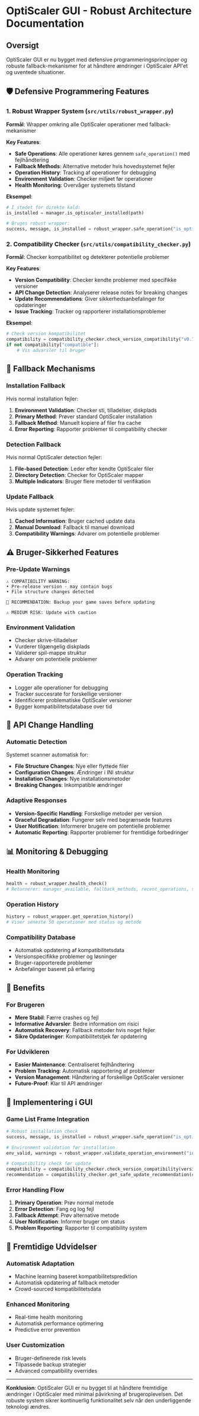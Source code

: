# OptiScaler GUI - Robust Architecture Documentation

## Oversigt

OptiScaler GUI er nu bygget med defensive programmeringsprincipper og robuste fallback-mekanismer for at håndtere ændringer i OptiScaler API'et og uventede situationer.

## 🛡️ Defensive Programmering Features

### 1. Robust Wrapper System (`src/utils/robust_wrapper.py`)

**Formål**: Wrapper omkring alle OptiScaler operationer med fallback-mekanismer

**Key Features**:
- **Safe Operations**: Alle operationer køres gennem `safe_operation()` med fejlhåndtering
- **Fallback Methods**: Alternative metoder hvis hovedsystemet fejler
- **Operation History**: Tracking af operationer for debugging
- **Environment Validation**: Checker miljøet før operationer
- **Health Monitoring**: Overvåger systemets tilstand

**Eksempel**:
```python
# I stedet for direkte kald:
is_installed = manager.is_optiscaler_installed(path)

# Bruges robust wrapper:
success, message, is_installed = robust_wrapper.safe_operation("is_optiscaler_installed", path)
```

### 2. Compatibility Checker (`src/utils/compatibility_checker.py`)

**Formål**: Checker kompatibilitet og detekterer potentielle problemer

**Key Features**:
- **Version Compatibility**: Checker kendte problemer med specifikke versioner
- **API Change Detection**: Analyserer release notes for breaking changes
- **Update Recommendations**: Giver sikkerhedsanbefalinger for opdateringer
- **Issue Tracking**: Tracker og rapporterer installationsproblemer

**Eksempel**:
```python
# Check version kompatibilitet
compatibility = compatibility_checker.check_version_compatibility("v0.7.7-pre9")
if not compatibility["compatible"]:
    # Vis advarsler til bruger
```

## 🔧 Fallback Mechanisms

### Installation Fallback
Hvis normal installation fejler:
1. **Environment Validation**: Checker sti, tilladelser, diskplads
2. **Primary Method**: Prøver standard OptiScaler installation
3. **Fallback Method**: Manuelt kopiere af filer fra cache
4. **Error Reporting**: Rapporter problemer til compatibility checker

### Detection Fallback
Hvis normal OptiScaler detection fejler:
1. **File-based Detection**: Leder efter kendte OptiScaler filer
2. **Directory Detection**: Checker for OptiScaler mapper
3. **Multiple Indicators**: Bruger flere metoder til verifikation

### Update Fallback
Hvis update systemet fejler:
1. **Cached Information**: Bruger cached update data
2. **Manual Download**: Fallback til manuel download
3. **Compatibility Warnings**: Advarer om potentielle problemer

## ⚠️ Bruger-Sikkerhed Features

### Pre-Update Warnings
```
⚠️ COMPATIBILITY WARNING:
• Pre-release version - may contain bugs
• File structure changes detected

💾 RECOMMENDATION: Backup your game saves before updating

⚠️ MEDIUM RISK: Update with caution
```

### Environment Validation
- Checker skrive-tilladelser
- Vurderer tilgængelig diskplads  
- Validerer spil-mappe struktur
- Advarer om potentielle problemer

### Operation Tracking
- Logger alle operationer for debugging
- Tracker succesrate for forskellige versioner
- Identificerer problematiske OptiScaler versioner
- Bygger kompatibilitetsdatabase over tid

## 🔄 API Change Handling

### Automatic Detection
Systemet scanner automatisk for:
- **File Structure Changes**: Nye eller flyttede filer
- **Configuration Changes**: Ændringer i INI struktur  
- **Installation Changes**: Nye installationsmetoder
- **Breaking Changes**: Inkompatible ændringer

### Adaptive Responses
- **Version-Specific Handling**: Forskellige metoder per version
- **Graceful Degradation**: Fungerer selv med begrænsede features
- **User Notification**: Informerer brugere om potentielle problemer
- **Automatic Reporting**: Rapporter problemer for fremtidige forbedringer

## 📊 Monitoring & Debugging

### Health Monitoring
```python
health = robust_wrapper.health_check()
# Returnerer: manager_available, fallback_methods, recent_operations, status
```

### Operation History
```python
history = robust_wrapper.get_operation_history()
# Viser seneste 50 operationer med status og metode
```

### Compatibility Database
- Automatisk opdatering af kompatibilitetsdata
- Versionspecifikke problemer og løsninger
- Bruger-rapporterede problemer
- Anbefalinger baseret på erfaring

## 🚀 Benefits

### For Brugeren
- **Mere Stabil**: Færre crashes og fejl
- **Informative Advarsler**: Bedre information om risici
- **Automatisk Recovery**: Fallback metoder hvis noget fejler  
- **Sikre Opdateringer**: Kompatibilitetstjek før opdatering

### For Udvikleren
- **Easier Maintenance**: Centraliseret fejlhåndtering
- **Problem Tracking**: Automatisk rapportering af problemer
- **Version Management**: Håndtering af forskellige OptiScaler versioner
- **Future-Proof**: Klar til API ændringer

## 📝 Implementering i GUI

### Game List Frame Integration
```python
# Robust installation check
success, message, is_installed = robust_wrapper.safe_operation("is_optiscaler_installed", game.path)

# Environment validation før installation
env_valid, warnings = robust_wrapper.validate_operation_environment("install", game.path)

# Compatibility check før update
compatibility = compatibility_checker.check_version_compatibility(version)
recommendation = compatibility_checker.get_safe_update_recommendation(current, target)
```

### Error Handling Flow
1. **Primary Operation**: Prøv normal metode
2. **Error Detection**: Fang og log fejl
3. **Fallback Attempt**: Prøv alternative metode
4. **User Notification**: Informer bruger om status
5. **Problem Reporting**: Rapporter til compatibility system

## 🔮 Fremtidige Udvidelser

### Automatisk Adaptation
- Machine learning baseret kompatibilitetspredktion
- Automatisk opdatering af fallback metoder
- Crowd-sourced kompatibilitetsdata

### Enhanced Monitoring  
- Real-time health monitoring
- Automatisk performance optimering
- Predictive error prevention

### User Customization
- Bruger-definerede risk levels
- Tilpassede backup strategier
- Advanced compatibility overrides

---

**Konklusion**: OptiScaler GUI er nu bygget til at håndtere fremtidige ændringer i OptiScaler med minimal påvirkning af brugeroplevelsen. Det robuste system sikrer kontinuerlig funktionalitet selv når den underliggende teknologi ændres.
